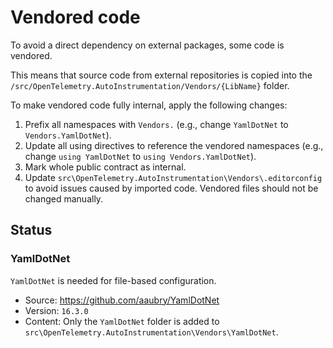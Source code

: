 # Vendored code

To avoid a direct dependency on external packages, some code is vendored.

This means that source code from external repositories is copied into the `/src/OpenTelemetry.AutoInstrumentation/Vendors/{LibName}`
folder.

To make vendored code fully internal, apply the following changes:

1. Prefix all namespaces with `Vendors.` (e.g., change `YamlDotNet` to `Vendors.YamlDotNet`).
2. Update all using directives to reference the vendored namespaces
   (e.g., change `using YamlDotNet` to `using Vendors.YamlDotNet`).
3. Mark whole public contract as internal.
4. Update `src\OpenTelemetry.AutoInstrumentation\Vendors\.editorconfig` to avoid
   issues caused by imported code. Vendored files should not be changed manually.

## Status

### YamlDotNet

`YamlDotNet` is needed for file-based configuration.

* Source: <https://github.com/aaubry/YamlDotNet>
* Version: `16.3.0`
* Content: Only the `YamlDotNet` folder is added to
  `src\OpenTelemetry.AutoInstrumentation\Vendors\YamlDotNet`.
